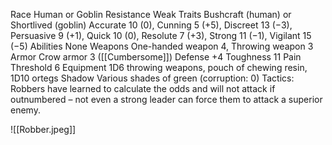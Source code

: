 Race Human or Goblin 
Resistance Weak 
Traits Bushcraft (human) or Shortlived (goblin) 
Accurate 10 (0), Cunning 5 (+5), Discreet 13 (−3), Persuasive 9 (+1), Quick 10 (0), Resolute 7 (+3), Strong 11 (−1), Vigilant 15 (−5)
Abilities None 
Weapons One-handed weapon 4, Throwing weapon 3 
Armor Crow armor 3 ([[Cumbersome]])
Defense +4 
Toughness 11 Pain Threshold 6 
Equipment 1D6 throwing weapons, pouch of chewing resin, 1D10 ortegs 
Shadow Various shades of green (corruption: 0) 
Tactics: Robbers have learned to calculate the odds and will not attack if outnumbered – not even a strong leader can force them to attack a superior enemy.


![[Robber.jpeg]]